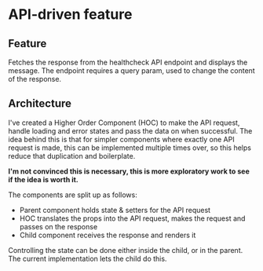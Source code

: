 # API-driven feature

## Feature

Fetches the response from the healthcheck API endpoint and displays the message. The endpoint requires a query param, used to change the content of the response.

## Architecture

I've created a Higher Order Component (HOC) to make the API request, handle loading and error states and pass the data on when successful. The idea behind this is that for simpler components where exactly one API request is made, this can be implemented multiple times over, so this helps reduce that duplication and boilerplate.

**I'm not convinced this is necessary, this is more exploratory work to see if the idea is worth it.**

The components are split up as follows:

- Parent component holds state & setters for the API request
- HOC translates the props into the API request, makes the request and passes on the response
- Child component receives the response and renders it

Controlling the state can be done either inside the child, or in the parent. The current implementation lets the child do this.
